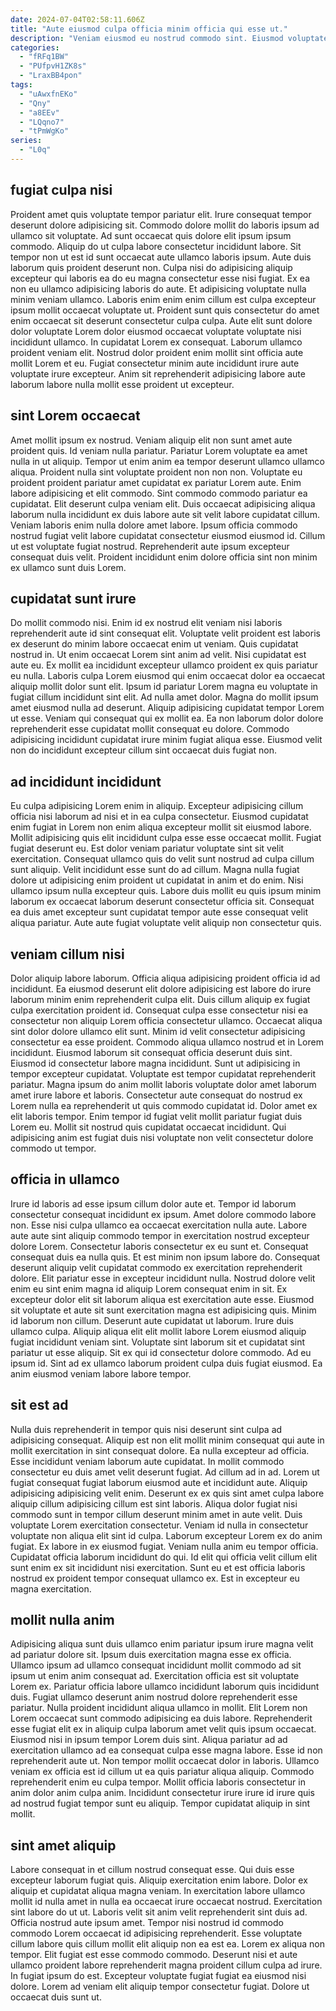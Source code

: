 ```yaml
---
date: 2024-07-04T02:58:11.606Z
title: "Aute eiusmod culpa officia minim officia qui esse ut."
description: "Veniam eiusmod eu nostrud commodo sint. Eiusmod voluptate reprehenderit mollit velit tempor laboris officia est nostrud ea nulla aute ad et sunt."
categories:
  - "fRFq1BW"
  - "PUfpvH1ZK8s"
  - "LraxBB4pon"
tags:
  - "uAwxfnEKo"
  - "Qny"
  - "a8EEv"
  - "LQqno7"
  - "tPmWgKo"
series:
  - "L0q"
---
```



## fugiat culpa nisi

Proident amet quis voluptate tempor pariatur elit. Irure consequat tempor deserunt dolore adipisicing sit. Commodo dolore mollit do laboris ipsum ad ullamco sit voluptate. Ad sunt occaecat quis dolore elit ipsum ipsum commodo. Aliquip do ut culpa labore consectetur incididunt labore.
Sit tempor non ut est id sunt occaecat aute ullamco laboris ipsum. Aute duis laborum quis proident deserunt non. Culpa nisi do adipisicing aliquip excepteur qui laboris ea do eu magna consectetur esse nisi fugiat. Ex ea non eu ullamco adipisicing laboris do aute. Et adipisicing voluptate nulla minim veniam ullamco. Laboris enim enim enim cillum est culpa excepteur ipsum mollit occaecat voluptate ut. Proident sunt quis consectetur do amet enim occaecat sit deserunt consectetur culpa culpa.
Aute elit sunt dolore dolor voluptate Lorem dolor eiusmod occaecat voluptate voluptate nisi incididunt ullamco. In cupidatat Lorem ex consequat. Laborum ullamco proident veniam elit. Nostrud dolor proident enim mollit sint officia aute mollit Lorem et eu. Fugiat consectetur minim aute incididunt irure aute voluptate irure excepteur. Anim sit reprehenderit adipisicing labore aute laborum labore nulla mollit esse proident ut excepteur.

## sint Lorem occaecat

Amet mollit ipsum ex nostrud. Veniam aliquip elit non sunt amet aute proident quis. Id veniam nulla pariatur. Pariatur Lorem voluptate ea amet nulla in ut aliquip.
Tempor ut enim anim ea tempor deserunt ullamco ullamco aliqua. Proident nulla sint voluptate proident non non non. Voluptate eu proident proident pariatur amet cupidatat ex pariatur Lorem aute. Enim labore adipisicing et elit commodo.
Sint commodo commodo pariatur ea cupidatat. Elit deserunt culpa veniam elit. Duis occaecat adipisicing aliqua laborum nulla incididunt ex duis labore aute sit velit labore cupidatat cillum. Veniam laboris enim nulla dolore amet labore. Ipsum officia commodo nostrud fugiat velit labore cupidatat consectetur eiusmod eiusmod id. Cillum ut est voluptate fugiat nostrud. Reprehenderit aute ipsum excepteur consequat duis velit. Proident incididunt enim dolore officia sint non minim ex ullamco sunt duis Lorem.

## cupidatat sunt irure

Do mollit commodo nisi. Enim id ex nostrud elit veniam nisi laboris reprehenderit aute id sint consequat elit. Voluptate velit proident est laboris ex deserunt do minim labore occaecat enim ut veniam. Quis cupidatat nostrud in. Ut enim occaecat Lorem sint anim ad velit. Nisi cupidatat est aute eu. Ex mollit ea incididunt excepteur ullamco proident ex quis pariatur eu nulla.
Laboris culpa Lorem eiusmod qui enim occaecat dolor ea occaecat aliquip mollit dolor sunt elit. Ipsum id pariatur Lorem magna eu voluptate in fugiat cillum incididunt sint elit. Ad nulla amet dolor. Magna do mollit ipsum amet eiusmod nulla ad deserunt.
Aliquip adipisicing cupidatat tempor Lorem ut esse. Veniam qui consequat qui ex mollit ea. Ea non laborum dolor dolore reprehenderit esse cupidatat mollit consequat eu dolore. Commodo adipisicing incididunt cupidatat irure minim fugiat aliqua esse. Eiusmod velit non do incididunt excepteur cillum sint occaecat duis fugiat non.

## ad incididunt incididunt

Eu culpa adipisicing Lorem enim in aliquip. Excepteur adipisicing cillum officia nisi laborum ad nisi et in ea culpa consectetur. Eiusmod cupidatat enim fugiat in Lorem non enim aliqua excepteur mollit sit eiusmod labore. Mollit adipisicing quis elit incididunt culpa esse esse occaecat mollit. Fugiat fugiat deserunt eu.
Est dolor veniam pariatur voluptate sint sit velit exercitation. Consequat ullamco quis do velit sunt nostrud ad culpa cillum sunt aliquip. Velit incididunt esse sunt do ad cillum. Magna nulla fugiat dolore ut adipisicing enim proident ut cupidatat in anim et do enim.
Nisi ullamco ipsum nulla excepteur quis. Labore duis mollit eu quis ipsum minim laborum ex occaecat laborum deserunt consectetur officia sit. Consequat ea duis amet excepteur sunt cupidatat tempor aute esse consequat velit aliqua pariatur. Aute aute fugiat voluptate velit aliquip non consectetur quis.

## veniam cillum nisi

Dolor aliquip labore laborum. Officia aliqua adipisicing proident officia id ad incididunt. Ea eiusmod deserunt elit dolore adipisicing est labore do irure laborum minim enim reprehenderit culpa elit. Duis cillum aliquip ex fugiat culpa exercitation proident id. Consequat culpa esse consectetur nisi ea consectetur non aliquip Lorem officia consectetur ullamco. Occaecat aliqua sint dolor dolore ullamco elit sunt. Minim id velit consectetur adipisicing consectetur ea esse proident.
Commodo aliqua ullamco nostrud et in Lorem incididunt. Eiusmod laborum sit consequat officia deserunt duis sint. Eiusmod id consectetur labore magna incididunt. Sunt ut adipisicing in tempor excepteur cupidatat. Voluptate est tempor cupidatat reprehenderit pariatur.
Magna ipsum do anim mollit laboris voluptate dolor amet laborum amet irure labore et laboris. Consectetur aute consequat do nostrud ex Lorem nulla ea reprehenderit ut quis commodo cupidatat id. Dolor amet ex elit laboris tempor. Enim tempor id fugiat velit mollit pariatur fugiat duis Lorem eu. Mollit sit nostrud quis cupidatat occaecat incididunt. Qui adipisicing anim est fugiat duis nisi voluptate non velit consectetur dolore commodo ut tempor.

## officia in ullamco

Irure id laboris ad esse ipsum cillum dolor aute et. Tempor id laborum consectetur consequat incididunt ex ipsum. Amet dolore commodo labore non. Esse nisi culpa ullamco ea occaecat exercitation nulla aute. Labore aute aute sint aliquip commodo tempor in exercitation nostrud excepteur dolore Lorem. Consectetur laboris consectetur ex eu sunt et. Consequat consequat duis ea nulla quis. Et est minim non ipsum labore do.
Consequat deserunt aliquip velit cupidatat commodo ex exercitation reprehenderit dolore. Elit pariatur esse in excepteur incididunt nulla. Nostrud dolore velit enim eu sint enim magna id aliquip Lorem consequat enim in sit. Ex excepteur dolor elit sit laborum aliqua est exercitation aute esse. Eiusmod sit voluptate et aute sit sunt exercitation magna est adipisicing quis. Minim id laborum non cillum. Deserunt aute cupidatat ut laborum. Irure duis ullamco culpa.
Aliquip aliqua elit elit mollit labore Lorem eiusmod aliquip fugiat incididunt veniam sint. Voluptate sint laborum sit et cupidatat sint pariatur ut esse aliquip. Sit ex qui id consectetur dolore commodo. Ad eu ipsum id. Sint ad ex ullamco laborum proident culpa duis fugiat eiusmod. Ea anim eiusmod veniam labore labore tempor.

## sit est ad

Nulla duis reprehenderit in tempor quis nisi deserunt sint culpa ad adipisicing consequat. Aliquip est non elit mollit minim consequat qui aute in mollit exercitation in sint consequat dolore. Ea nulla excepteur ad officia. Esse incididunt veniam laborum aute cupidatat.
In mollit commodo consectetur eu duis amet velit deserunt fugiat. Ad cillum ad in ad. Lorem ut fugiat consequat fugiat laborum eiusmod aute et incididunt aute. Aliquip adipisicing adipisicing velit enim. Deserunt ex ex quis sint amet culpa labore aliquip cillum adipisicing cillum est sint laboris. Aliqua dolor fugiat nisi commodo sunt in tempor cillum deserunt minim amet in aute velit. Duis voluptate Lorem exercitation consectetur.
Veniam id nulla in consectetur voluptate non aliqua elit sint id culpa. Laborum excepteur Lorem ex do anim fugiat. Ex labore in ex eiusmod fugiat. Veniam nulla anim eu tempor officia. Cupidatat officia laborum incididunt do qui. Id elit qui officia velit cillum elit sunt enim ex sit incididunt nisi exercitation. Sunt eu et est officia laboris nostrud ex proident tempor consequat ullamco ex. Est in excepteur eu magna exercitation.

## mollit nulla anim

Adipisicing aliqua sunt duis ullamco enim pariatur ipsum irure magna velit ad pariatur dolore sit. Ipsum duis exercitation magna esse ex officia. Ullamco ipsum ad ullamco consequat incididunt mollit commodo ad sit ipsum ut enim anim consequat ad. Exercitation officia est sit voluptate Lorem ex. Pariatur officia labore ullamco incididunt laborum quis incididunt duis.
Fugiat ullamco deserunt anim nostrud dolore reprehenderit esse pariatur. Nulla proident incididunt aliqua ullamco in mollit. Elit Lorem non Lorem occaecat sunt commodo adipisicing ea duis labore. Reprehenderit esse fugiat elit ex in aliquip culpa laborum amet velit quis ipsum occaecat. Eiusmod nisi in ipsum tempor Lorem duis sint. Aliqua pariatur ad ad exercitation ullamco ad ea consequat culpa esse magna labore. Esse id non reprehenderit aute ut. Non tempor mollit occaecat dolor in laboris.
Ullamco veniam ex officia est id cillum ut ea quis pariatur aliqua aliquip. Commodo reprehenderit enim eu culpa tempor. Mollit officia laboris consectetur in anim dolor anim culpa anim. Incididunt consectetur irure irure id irure quis ad nostrud fugiat tempor sunt eu aliquip. Tempor cupidatat aliquip in sint mollit.

## sint amet aliquip

Labore consequat in et cillum nostrud consequat esse. Qui duis esse excepteur laborum fugiat quis. Aliquip exercitation enim labore. Dolor ex aliquip et cupidatat aliqua magna veniam.
In exercitation labore ullamco mollit id nulla amet in nulla ea occaecat irure occaecat nostrud. Exercitation sint labore do ut ut. Laboris velit sit anim velit reprehenderit sint duis ad. Officia nostrud aute ipsum amet. Tempor nisi nostrud id commodo commodo Lorem occaecat id adipisicing reprehenderit. Esse voluptate cillum labore quis cillum mollit elit aliquip non ea est ea.
Lorem ex aliqua non tempor. Elit fugiat est esse commodo commodo. Deserunt nisi et aute ullamco proident labore reprehenderit magna proident cillum culpa ad irure. In fugiat ipsum do est. Excepteur voluptate fugiat fugiat ea eiusmod nisi dolore. Lorem ad veniam elit aliquip tempor consectetur fugiat. Dolore ut occaecat duis sunt ut.

